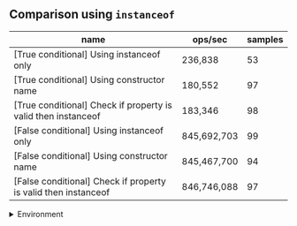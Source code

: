 ## Comparison using `instanceof`

|name|ops/sec|samples|
|-|-|-|
|[True conditional] Using instanceof only|236,838|53|
|[True conditional] Using constructor name|180,552|97|
|[True conditional] Check if property is valid then instanceof |183,346|98|
|[False conditional] Using instanceof only|845,692,703|99|
|[False conditional] Using constructor name|845,467,700|94|
|[False conditional] Check if property is valid then instanceof |846,746,088|97|


<details>
<summary>Environment</summary>

* __Machine:__ linux x64 | 4 vCPUs | 7.6GB Mem
* __Run:__ Mon Nov 06 2023 15:39:31 GMT+0000 (Coordinated Universal Time)
</details>

<!--
{"environment":{"platform":"linux","arch":"x64","cpus":4,"totalMemory":7.6085662841796875},"benchmarks":[{"name":"[True conditional] Using instanceof only","opsSec":236837.913951956,"samples":3},{"name":"[True conditional] Using constructor name","opsSec":180551.66446491444,"samples":3},{"name":"[True conditional] Check if property is valid then instanceof ","opsSec":183346.02379883986,"samples":3},{"name":"[False conditional] Using instanceof only","opsSec":845692703.1203612,"samples":7},{"name":"[False conditional] Using constructor name","opsSec":845467699.8447635,"samples":8},{"name":"[False conditional] Check if property is valid then instanceof ","opsSec":846746088.1969482,"samples":6}]}-->
